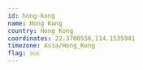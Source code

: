 ```yaml
---
id: hong-kong
name: Hong Kong
country: Hong Kong
coordinates: 22.3700556,114.1535941
timezone: Asia/Hong_Kong
flag: 🇭🇰
---
```

